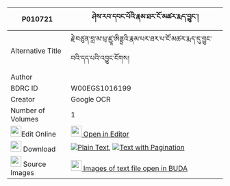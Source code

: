 |P010721|ཤེས་རབ་དབང་པོའི་རྣམ་ཐར་ངོ་མཚར་རྨད་བྱུང་། 
| --- | --- 
|Alternative Title |རྗེ་བཙུན་བླ་མ་པྲ་ཛྱཱ་ཨིནྟྲའི་རྣམ་པར་ཐར་པ་ངོ་མཚར་རྨད་དུ་བྱུང་བའི་དད་པའི་འབྱུང་ངོགས།
|Author | 
|BDRC ID | W00EGS1016199
|Creator | Google OCR
|Number of Volumes| 1
|<img width="25" src="https://img.icons8.com/color/25/000000/edit-property.png">Edit Online| [<img width="25" src="https://avatars.githubusercontent.com/u/45091458?s=200&v=4"> Open in Editor](http://editor.openpecha.org/P010721)
|<img width="25" src="https://img.icons8.com/fluent/48/000000/download-2.png"/>  Download | [![](https://img.icons8.com/color/20/000000/txt.png)Plain Text](https://github.com/Openpecha/P010721/releases/download/v1/sherab_wangpo_i_namtar_ngotsar_plain_P010721.zip), [![](https://img.icons8.com/color/20/000000/txt.png)Text with Pagination](https://github.com/Openpecha/P010721/releases/download/v1/sherab_wangpo_i_namtar_ngotsar_pages_P010721.zip)
|<img width="25" src="https://img.icons8.com/plasticine/100/000000/pictures-folder.png"/>  Source Images | [<img width="25" src="https://library.bdrc.io/icons/BUDA-small.svg"> Images of text file open in BUDA](https://library.bdrc.io/show/bdr:W00EGS1016199)